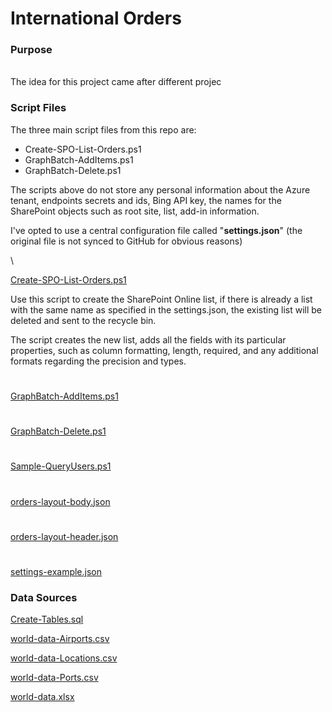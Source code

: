 # **International Orders**


### **Purpose**
  \
The idea for this project came after different projec


### **Script Files**


The three main script files from this repo are:

- Create-SPO-List-Orders.ps1
- GraphBatch-AddItems.ps1
- GraphBatch-Delete.ps1

The scripts above do not store any personal information about the Azure tenant, endpoints secrets and ids, Bing API key, the names for the SharePoint objects such as root site, list, add-in information.

I've opted to use a central configuration file called "**settings.json**" (the original file is not synced to GitHub for obvious reasons)

  \


[Create-SPO-List-Orders.ps1](Create-SPO-List-Orders.ps1)

Use this script to create the SharePoint Online list, if there is already a list with the same name as specified in the settings.json, the existing list will be deleted and sent to the recycle bin.

The script creates the new list, adds all the fields with its particular properties, such as column formatting, length, required, and any additional formats regarding the precision and types.

#

[GraphBatch-AddItems.ps1](GraphBatch-AddItems.ps1)

#

[GraphBatch-Delete.ps1](GraphBatch-Delete.ps1)

#

[Sample-QueryUsers.ps1](Sample-QueryUsers.ps1)

#

[orders-layout-body.json](orders-layout-body.json)

#

[orders-layout-header.json](orders-layout-header.json)

#

[settings-example.json](settings-example.json)






### **Data Sources**


[Create-Tables.sql](Create-Tables.sql)

[world-data-Airports.csv](world-data-Airports.csv)

[world-data-Locations.csv](world-data-Locations.csv)

[world-data-Ports.csv](world-data-Ports.csv)

[world-data.xlsx](world-data.xlsx)
